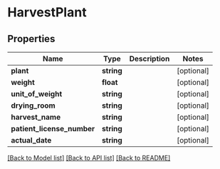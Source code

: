 # HarvestPlant

## Properties
Name | Type | Description | Notes
------------ | ------------- | ------------- | -------------
**plant** | **string** |  | [optional] 
**weight** | **float** |  | [optional] 
**unit_of_weight** | **string** |  | [optional] 
**drying_room** | **string** |  | [optional] 
**harvest_name** | **string** |  | [optional] 
**patient_license_number** | **string** |  | [optional] 
**actual_date** | **string** |  | [optional] 

[[Back to Model list]](../README.md#documentation-for-models) [[Back to API list]](../README.md#documentation-for-api-endpoints) [[Back to README]](../README.md)


